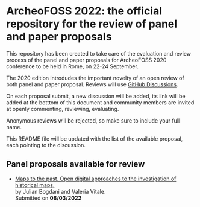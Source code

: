 # ArcheoFOSS 2022: the official repository for the review of panel and paper proposals

This repository has been created to take care of the evaluation and review process of the panel and paper proposals for ArcheoFOSS 2020 conference to be held in Rome, on 22-24 September.

The 2020 edition introdudes the important novelty of an open review of both panel and paper proposal. Reviews will use [GitHub Discussions](https://github.com/archeofoss/af2022/discussions).

On each proposal submit, a new discussion will be added, its link will be added at the botttom of this document and community members are invited at openly commenting, reviewing, evaluating.

Anonymous reviews will be rejected, so make sure to include your full name.

This README file will be updated with the list of the available proposal, each pointing to the discussion.

## Panel proposals available for review
- [Maps to the past. Open digital approaches to the investigation of historical maps.](https://github.com/archeofoss/af2022/discussions/1)  
by Julian Bogdani and Valeria Vitale.  
Submitted on **08/03/2022**

